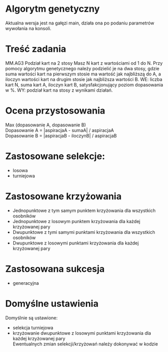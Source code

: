 # Algorytm genetyczny
Aktualna wersja jest na gałęzi main, działa ona po podaniu parametrów wywołania na konsoli.

# Treść zadania
MM.AG3 Podział kart na 2 stosy
Masz N kart z wartościami od 1 do N. Przy pomocy algorytmu genetycznego należy podzielić je na dwa stosy, gdzie suma wartości kart na pierwszym stosie ma wartość jak najbliższą do A, a iloczyn wartości kart na drugim stosie jak najbliższa wartości B. WE: liczba kart N, suma kart A, iloczyn kart B, satysfakcjonujący poziom dopasowania w %. WY: podział kart na stosy z wynikami działań.

# Ocena przystosowania
Max (dopasowanie A, dopasowanie B)\
Dopasowanie A = |aspiracjaA - sumaA| / aspiracjaA\
Dopasowanie B = |aspiracjaB - iloczynB| / aspiracjaB

# Zastosowane selekcje:
- losowa
- turniejowa

# Zastosowane krzyżowania
-	Jednopunktowe z tym samym punktem krzyżowania dla wszystkich osobników
- Jednopunktowe z losowym punktem krzyżowania dla każdej krzyżowanej pary
- Dwupunktowe z tymi samymi punktami krzyżowania dla wszystkich osobników
- Dwupunktowe z losowymi punktami krzyżowania dla każdej krzyżowanej pary

# Zastosowana sukcesja
- generacyjna

# Domyślne ustawienia
Domyślnie są ustawione:
- selekcja turniejowa
- krzyżowanie dwupunktowe z losowymi punktami krzyżowania dla każdej krzyżowanej pary\
Ewentualnych zmian selekcji/krzyżowań należy dokonywać w kodzie
